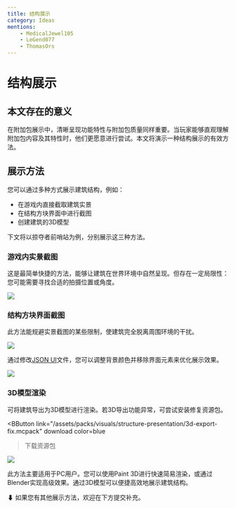 ```yaml
---
title: 结构展示
category: Ideas
mentions:
    - MedicalJewel105
    - LeGend077
    - ThomasOrs
---
```


# 结构展示

<!--@include: @/wiki/bedrock-wiki-mirror.md-->

## 本文存在的意义

在附加包展示中，清晰呈现功能特性与附加包质量同样重要。当玩家能够直观理解附加包内容及其特性时，他们更愿意进行尝试。本文将演示一种结构展示的有效方法。

## 展示方法

您可以通过多种方式展示建筑结构，例如：

- 在游戏内直接截取建筑实景
- 在结构方块界面中进行截图
- 创建建筑的3D模型

下文将以掠夺者前哨站为例，分别展示这三种方法。

### 游戏内实景截图

这是最简单快捷的方法，能够让建筑在世界环境中自然呈现。但存在一定局限性：您可能需要寻找合适的拍摄位置或角度。

![](/assets/images/visuals/structure-presentation/in-game.png)

### 结构方块界面截图

此方法能规避实景截图的某些限制，使建筑完全脱离周围环境的干扰。

![](/assets/images/visuals/structure-presentation/structure-block-0.png)

通过修改[JSON UI](/wiki/json-ui/json-ui-intro)文件，您可以调整背景颜色并移除界面元素来优化展示效果。

![](/assets/images/visuals/structure-presentation/structure-block-1.png)

### 3D模型渲染

可将建筑导出为3D模型进行渲染。若3D导出功能异常，可尝试安装修复资源包。

<BButton
	link="/assets/packs/visuals/structure-presentation/3d-export-fix.mcpack" download
	color=blue
>下载资源包</BButton>

![](/assets/images/visuals/structure-presentation/model-render.png)

此方法主要适用于PC用户。您可以使用Paint 3D进行快速简易渲染，或通过Blender实现高级效果。通过3D模型可以便捷高效地展示建筑结构。

⬇ 如果您有其他展示方法，欢迎在下方提交补充。